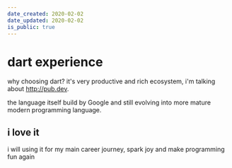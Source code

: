 ```yaml
---
date_created: 2020-02-02 
date_updated: 2020-02-02
is_public: true
---
```


# dart experience 

why choosing dart? it's very productive and rich ecosystem, i'm talking about
http://pub.dev.

the language itself build by Google and still evolving into more mature
modern programming language.

## i love it 

i will using it for my main career journey, spark joy and make programming fun
again
